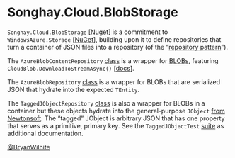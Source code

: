 # Songhay.Cloud.BlobStorage

`Songhay.Cloud.BlobStorage` [[Nuget](https://www.nuget.org/packages/Songhay.Cloud.BlobStorage/2.0.0)] is a commitment to `WindowsAzure.Storage` [[NuGet](https://www.nuget.org/packages/WindowsAzure.Storage/)], building upon it to define repositories that turn a container of JSON files into a repository (of the “[repository pattern](https://www.infragistics.com/community/blogs/dhananjay_kumar/archive/2016/03/07/how-to-implement-the-repository-pattern-in-asp-net-mvc-application.aspx)”).

The `AzureBlobContentRepository` [class](./Songhay.Cloud.BlobStorage/Repositories/AzureBlobContentRepository.cs) is a wrapper for [BLOBs](https://en.wikipedia.org/wiki/Binary_large_object), featuring `CloudBlob.DownloadToStreamAsync()` [[docs](https://docs.microsoft.com/en-us/dotnet/api/microsoft.windowsazure.storage.blob.cloudblob.downloadtostreamasync?view=azure-dotnet)].

The `AzureBlobRepository` [class](./Songhay.Cloud.BlobStorage/Repositories/AzureBlobRepository.cs) is a wrapper for BLOBs that are serialized JSON that hydrate into the expected `TEntity`.

The `TaggedJObjectRepository` [class](./Songhay.Cloud.BlobStorage/Repositories/TaggedJObjectRepository.cs) is also a wrapper for BLOBs in a container but these objects hydrate into the general-purpose `JObject` [from Newtonsoft](https://www.newtonsoft.com/json/help/html/T_Newtonsoft_Json_Linq_JObject.htm). The “tagged” JObject is arbitrary JSON that has one property that serves as a primitive, primary key. See the `TaggedJObjectTest` [suite](./Songhay.Cloud.BlobStorage.Tests/TaggedJObjectTest.cs) as additional documentation.

[@BryanWilhite](https://twitter.com/bryanwilhite)